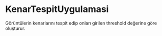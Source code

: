 # KenarTespitUygulamasi
 Görüntülerin kenarlarını tespit edip onları girilen threshold değerine göre oluşturur.
